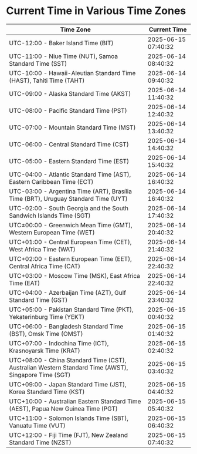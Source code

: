 # Current Time in Various Time Zones

| Time Zone | Current Time |
|-----------|--------------|
| UTC-12:00 - Baker Island Time (BIT) | 2025-06-15 07:40:32 |
| UTC-11:00 - Niue Time (NUT), Samoa Standard Time (SST) | 2025-06-14 08:40:32 |
| UTC-10:00 - Hawaii-Aleutian Standard Time (HAST), Tahiti Time (TAHT) | 2025-06-14 09:40:32 |
| UTC-09:00 - Alaska Standard Time (AKST) | 2025-06-14 11:40:32 |
| UTC-08:00 - Pacific Standard Time (PST) | 2025-06-14 12:40:32 |
| UTC-07:00 - Mountain Standard Time (MST) | 2025-06-14 13:40:32 |
| UTC-06:00 - Central Standard Time (CST) | 2025-06-14 14:40:32 |
| UTC-05:00 - Eastern Standard Time (EST) | 2025-06-14 15:40:32 |
| UTC-04:00 - Atlantic Standard Time (AST), Eastern Caribbean Time (ECT) | 2025-06-14 16:40:32 |
| UTC-03:00 - Argentina Time (ART), Brasília Time (BRT), Uruguay Standard Time (UYT) | 2025-06-14 16:40:32 |
| UTC-02:00 - South Georgia and the South Sandwich Islands Time (SGT) | 2025-06-14 17:40:32 |
| UTC±00:00 - Greenwich Mean Time (GMT), Western European Time (WET) | 2025-06-14 20:40:32 |
| UTC+01:00 - Central European Time (CET), West Africa Time (WAT) | 2025-06-14 21:40:32 |
| UTC+02:00 - Eastern European Time (EET), Central Africa Time (CAT) | 2025-06-14 22:40:32 |
| UTC+03:00 - Moscow Time (MSK), East Africa Time (EAT) | 2025-06-14 22:40:32 |
| UTC+04:00 - Azerbaijan Time (AZT), Gulf Standard Time (GST) | 2025-06-14 23:40:32 |
| UTC+05:00 - Pakistan Standard Time (PKT), Yekaterinburg Time (YEKT) | 2025-06-15 00:40:32 |
| UTC+06:00 - Bangladesh Standard Time (BST), Omsk Time (OMST) | 2025-06-15 01:40:32 |
| UTC+07:00 - Indochina Time (ICT), Krasnoyarsk Time (KRAT) | 2025-06-15 02:40:32 |
| UTC+08:00 - China Standard Time (CST), Australian Western Standard Time (AWST), Singapore Time (SGT) | 2025-06-15 03:40:32 |
| UTC+09:00 - Japan Standard Time (JST), Korea Standard Time (KST) | 2025-06-15 04:40:32 |
| UTC+10:00 - Australian Eastern Standard Time (AEST), Papua New Guinea Time (PGT) | 2025-06-15 05:40:32 |
| UTC+11:00 - Solomon Islands Time (SBT), Vanuatu Time (VUT) | 2025-06-15 06:40:32 |
| UTC+12:00 - Fiji Time (FJT), New Zealand Standard Time (NZST) | 2025-06-15 07:40:32 |
